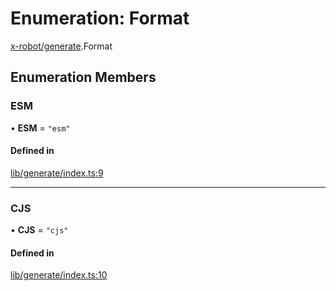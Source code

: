 # Enumeration: Format

[x-robot/generate](../modules/x_robot_generate.md).Format

## Enumeration Members

### ESM

• **ESM** = ``"esm"``

#### Defined in

[lib/generate/index.ts:9](https://github.com/Masquerade-Circus/x-robot/blob/a0ed060/lib/generate/index.ts#L9)

___

### CJS

• **CJS** = ``"cjs"``

#### Defined in

[lib/generate/index.ts:10](https://github.com/Masquerade-Circus/x-robot/blob/a0ed060/lib/generate/index.ts#L10)
